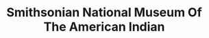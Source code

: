 ---
# This topic lives at
# https://digital.gov/topics/smithsonian-national-museum-of-the-american-indian

slug: "smithsonian-national-museum-of-the-american-indian"

# Topic Title
title: "Smithsonian National Museum Of The American Indian"

# description — keep it short and clear
summary: ""


# Weight
weight: 1

# For more information on managing topics,
# see https://github.com/GSA/digitalgov.gov/wiki
---
